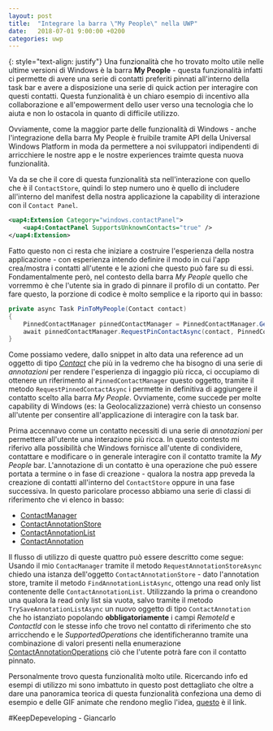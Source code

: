 ```yaml
---
layout: post
title:  "Integrare la barra \"My People\" nella UWP"
date:   2018-07-01 9:00:00 +0200
categories: uwp
---
```

{: style="text-align: justify"}
Una funzionalità che ho trovato molto utile nelle ultime versioni di Windows è la barra **My People** - questa funzionalità infatti ci permette di avere una serie di contatti preferiti pinnati all'interno della task bar e avere a disposizione una serie di quick action per interagire con questi contatti. Questa funzionalità è un chiaro esempio di incentivo alla collaborazione e all'empowerment dello user verso una tecnologia che lo aiuta e non lo ostacola in quanto di difficile utilizzo.

Ovviamente, come la maggior parte delle funzionalità di Windows - anche l'integrazione della barra My People è fruibile tramite API della Universal Windows Platform in moda da permettere a noi sviluppatori indipendenti di arricchiere le nostre app e le nostre experiences traimte questa nuova funzionalità.

Va da se che il core di questa funzionalità sta nell'interazione con quello che è il `ContactStore`, quindi lo step numero uno è quello di includere all'interno del manifest della nostra applicazione la capability di interazione con il `Contact Panel`.

```xml
<uap4:Extension Category="windows.contactPanel">
    <uap4:ContactPanel SupportsUnknownContacts="true" />
</uap4:Extension>
```
Fatto questo non ci resta che iniziare a costruire l'esperienza della nostra applicazione - con esperienza intendo definire il modo in cui l'app crea/mostra i contatti all'utente e le azioni che questo può fare su di essi. Fondamentalmente però, nel contesto della barra *My People* quello che vorremmo è che l'utente sia in grado di pinnare il profilo di un contatto. Per fare questo, la porzione di codice è molto semplice e la riporto qui in basso:
```cs
private async Task PinToMyPeople(Contact contact)
{
    PinnedContactManager pinnedContactManager = PinnedContactManager.GetDefault();
    await pinnedContactManager.RequestPinContactAsync(contact, PinnedContactSurface.Taskbar);
}
```
Come possiamo vedere, dallo snippet in alto data una reference ad un oggetto di tipo [*Contact*](https://docs.microsoft.com/en-us/uwp/api/windows.applicationmodel.contacts.contact) che più in la vedremo che ha bisogno di una serie di *annotazioni* per rendere l'esperienza di ingaggio più ricca, ci occupiamo di ottenere un riferimento al `PinnedContactManager` questo oggetto, tramite il metodo `RequestPinnedContactAsync` i permette in definitiva di aggiungere il contatto scelto alla barra *My People*. Ovviamente, come succede per molte capability di Windows (es: la Geolocalizzazione) verrà chiesto un consenso all'utente per consentire all'applicazione di interagire con la task bar.

Prima accennavo come un contatto necessiti di una serie di *annotazioni* per permettere all'utente una interazione più ricca. In questo contesto mi riferivo alla possibilità che Windows fornisce all'utente di condividere, contattare e modificare o in generale interagire con il contatto tramite la *My People* bar. L'annotazione di un contatto è una operazione che può essere portata a termine o in fase di creazione - qualora la nostra app preveda la creazione di contatti all'interno del `ContactStore` oppure in una fase successiva. In questo paricolare processo abbiamo una serie di classi di riferimento che vi elenco in basso:
* [ContactManager](https://docs.microsoft.com/en-us/uwp/api/windows.applicationmodel.contacts.contactmanager)
* [ContactAnnotationStore](https://docs.microsoft.com/en-us/uwp/api/windows.applicationmodel.contacts.contactannotationstore)
* [ContactAnnotationList](https://docs.microsoft.com/en-us/uwp/api/windows.applicationmodel.contacts.contactannotationlist)
* [ContactAnnotation](https://docs.microsoft.com/en-us/uwp/api/windows.applicationmodel.contacts.contactannotation)

Il flusso di utilizzo di queste quattro può essere descritto come segue: Usando il mio `ContacManager` tramite il metodo `RequestAnnotationStoreAsync` chiedo una istanza dell'oggetto `ContactAnnotationStore` - dato l'annotation store, tramite il metodo `FindAnnotationListAsync`, ottengo una read only list contenente delle `ContactAnnotationList`. Utilizzando la prima o creandono una qualora la read only list sia vuota, salvo tramite il metodo `TrySaveAnnotationListAsync` un nuovo oggetto di tipo `ContactAnnotation` che ho istanziato popolando **obbligatoriamente** i campi *RemoteId* e *ContactId* con le stesse info che trovo nel contatto di riferimento che sto arricchendo e le *SupportedOperations* che identificheranno tramite una combinazione di valori presenti nella enumerazione [ContactAnnotationOperations](https://docs.microsoft.com/en-us/uwp/api/windows.applicationmodel.contacts.contactannotationoperations) ciò che l'utente potrà fare con il contatto pinnato.

Personalmente trovo questa funzionalità molto utile. Ricercando info ed esempi di utilizzo mi sono imbattuto in questo post dettagliato che oltre a dare una panoramica teorica di questa funzionalità confeziona una demo di esempio e delle GIF animate che rendono meglio l'idea, [questo](http://www.shenchauhan.com/blog/2018/1/10/mypeople) è il link.

#KeepDepeveloping - Giancarlo